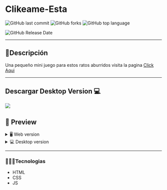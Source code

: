 # Clikeame-Esta
![GitHub last commit](https://img.shields.io/github/last-commit/Alane-Tc/Clikeame-Esta?style=for-the-badge) ![GitHub forks](https://img.shields.io/github/forks/Alane-Tc/Clikeame-Esta?style=for-the-badge) ![GitHub top language](https://img.shields.io/github/languages/top/Alane-Tc/Clikeame-Esta?style=for-the-badge) 

![GitHub Release Date](https://img.shields.io/github/release-date/Alane-Tc/Clikeame-Esta?style=for-the-badge)

------------
## 📝Descripción
Una pequeño mini juego para estos ratos aburridos visita la pagina [Click Aqui](https://clikeameesta.netlify.app/ "Click Aqui")

------------

## Descargar Desktop Version 💻

[![](https://img.shields.io/badge/Desk--Version-Descargar-green?style=for-the-badge)](https://github.com/Alane-Tc/Clikeame-EstaDesktop/tags)

## 🎨 Preview
<details>
    <summary>🖥 Web version</summary>

![](https://github.com/Alane-Tc/Clikeame-Esta/blob/master/SS/SS1.PNG?raw=true)

</details>

<details>
    <summary>💻 Desktop version</summary>
    
![](https://github.com/Alane-Tc/Clikeame-Esta/blob/master/SS/SS1.PNG?raw=true)

</details>

</details>

------------


### 👩🏻‍💻Tecnologias
- HTML
- CSS
- JS
